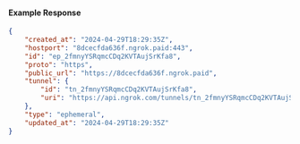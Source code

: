 <!-- Code generated for API Clients. DO NOT EDIT. -->

#### Example Response

```json
{
	"created_at": "2024-04-29T18:29:35Z",
	"hostport": "8dcecfda636f.ngrok.paid:443",
	"id": "ep_2fmnyYSRqmcCDq2KVTAujSrKfa8",
	"proto": "https",
	"public_url": "https://8dcecfda636f.ngrok.paid",
	"tunnel": {
		"id": "tn_2fmnyYSRqmcCDq2KVTAujSrKfa8",
		"uri": "https://api.ngrok.com/tunnels/tn_2fmnyYSRqmcCDq2KVTAujSrKfa8"
	},
	"type": "ephemeral",
	"updated_at": "2024-04-29T18:29:35Z"
}
```
